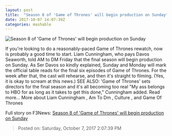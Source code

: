 ```yaml
---
layout: post
title:  "Season 8 of 'Game of Thrones' will begin production on Sunday"
date: 2017-10-07 14:07:39Z
categories: mashable
---
```


![Season 8 of 'Game of Thrones' will begin production on Sunday](https://i.amz.mshcdn.com/Db88hGfUhgMXs8Ls9pZSPpRGOR0=/1200x630/2017%2F10%2F07%2F37%2Fa511f881c7824735a2d812aba1a2c9bd.92f3f.jpg)

If you're looking to do a reasonably-paced Game of Thrones rewatch, now is probably a good time to start. Liam Cunningham, who pays Davos Seaworth, told AM to DM Friday that the final season will begin production on Sunday. As Ser Davos so kindly explained, Sunday and Monday will mark the official table reads for the final six episodes of Game of Thrones. For the week after that, the cast will rehearse, and then it's straight to filming. (Yes, it is okay to scream at this news.) SEE ALSO: 'Game of Thrones' sets directors for the final season and it's all becoming too real "My ass belongs to HBO for as long as it takes to get this done," Cunningham added. Read more... More about Liam Cunningham , Am To Dm , Culture , and Game Of Thrones


Full story on F3News: [Season 8 of 'Game of Thrones' will begin production on Sunday](http://www.f3nws.com/n/as4AJC)

> Posted on: Saturday, October 7, 2017 2:07:39 PM
